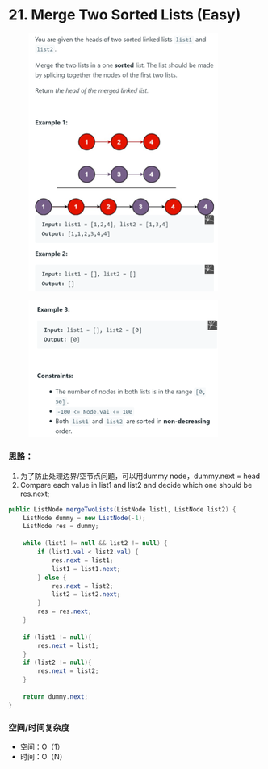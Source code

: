 # 21. Merge Two Sorted Lists (Easy)

<figure><img src="../../../.gitbook/assets/image (89).png" alt="" width="375"><figcaption></figcaption></figure>

<figure><img src="../../../.gitbook/assets/image (115).png" alt="" width="375"><figcaption></figcaption></figure>

### 思路：

1. 为了防止处理边界/空节点问题，可以用dummy node，dummy.next = head
2. Compare each value in list1 and list2 and decide which one should be res.next;

```java
public ListNode mergeTwoLists(ListNode list1, ListNode list2) {
    ListNode dummy = new ListNode(-1);
    ListNode res = dummy;

    while (list1 != null && list2 != null) {
        if (list1.val < list2.val) {
            res.next = list1;
            list1 = list1.next;
        } else {
            res.next = list2;
            list2 = list2.next;
        }
        res = res.next;
    }

    if (list1 != null){
        res.next = list1;
    }
    if (list2 != null){
        res.next = list2;
    }

    return dummy.next;
}
```

### 空间/时间复杂度

* 空间：O（1）
* 时间：O（N）
